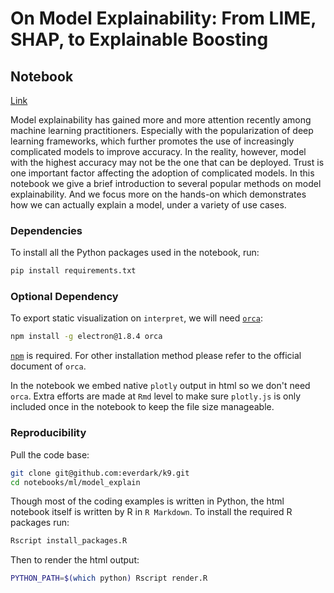 # On Model Explainability: From LIME, SHAP, to Explainable Boosting

## Notebook

[Link](https://everdark.github.io/k9/notebooks/ml/model_explain/model_explain.nb.html)

Model explainability has gained more and more attention recently among machine learning practitioners.
Especially with the popularization of deep learning frameworks,
which further promotes the use of increasingly complicated models to improve accuracy.
In the reality, however, model with the highest accuracy may not be the one that can be deployed.
Trust is one important factor affecting the adoption of complicated models.
In this notebook we give a brief introduction to several popular methods on model explainability.
And we focus more on the hands-on which demonstrates how we can actually explain a model,
under a variety of use cases.

### Dependencies

To install all the Python packages used in the notebook, run:

```sh
pip install requirements.txt
```

### Optional Dependency

To export static visualization on `interpret`,
we will need [`orca`](https://github.com/plotly/orca):

```sh
npm install -g electron@1.8.4 orca
```

[`npm`](https://www.npmjs.com/get-npm) is required.
For other installation method please refer to the official document of `orca`.

In the notebook we embed native `plotly` output in html so we don't need `orca`.
Extra efforts are made at `Rmd` level to make sure `plotly.js` is only included once in the notebook to keep the file size manageable.

### Reproducibility

Pull the code base:

```sh
git clone git@github.com:everdark/k9.git
cd notebooks/ml/model_explain
```

Though most of the coding examples is written in Python,
the html notebook itself is written by R in `R Markdown`.
To install the required R packages run:

```sh
Rscript install_packages.R
```

Then to render the html output:

```sh
PYTHON_PATH=$(which python) Rscript render.R
```
